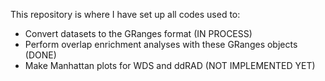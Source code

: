 This repository is where I have set up all codes used to:
- Convert datasets to the GRanges format (IN PROCESS)
- Perform overlap enrichment analyses with these GRanges objects (DONE)
- Make Manhattan plots for WDS and ddRAD (NOT IMPLEMENTED YET)

